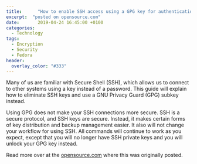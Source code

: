 ```yaml
---
title:      "How to enable SSH access using a GPG key for authentication"
excerpt:  "posted on opensource.com"
date:       2019-04-24 16:45:00 +0100
categories:
  - Technology
tags:
  - Encryption
  - Security
  - Fedora
header:
  overlay_color: "#333"
---
```


<p>Many of us are familiar with Secure Shell (SSH), which allows us to connect to other systems using a key instead of a password. This guide will explain how to eliminate SSH keys and use a GNU Privacy Guard (GPG) subkey instead.</p>

<p>Using GPG does not make your SSH connections more secure. SSH is a secure protocol, and SSH keys are secure. Instead, it makes certain forms of key distribution and backup management easier. It also will not change your workflow for using SSH. All commands will continue to work as you expect, except that you will no longer have SSH private keys and you will unlock your GPG key instead.</p>

<p>Read more over at the <a href="https://opensource.com/article/19/4/gpg-subkeys-ssh">opensource.com</a> where this was originally posted.</p>

<!--

<p>By having SSH authenticated by your GPG key, you will reduce the number of key files you need to secure and back up. This means that your key management hygiene still has to be good, which means choosing good passphrases and using appropriate key preservation strategies. Remember, you shouldn't back your private key up to the cloud!</p>

<p>Additionally, today SSH keys are distributed by hand and oftentimes directly. If you want to grant me access to a machine, you have to ask me for my SSH key. You may get lucky and find one posted on my website. However, you still have to decide if you trust my website. If I use a GPG key for SSH, you can select a known, good key for me using the GPG web of trust from a public keyserver. This is what <a href="https://monkeysphere.info/" target="_blank">The Monkeysphere Project</a> is working on. Otherwise, nothing you do here affects the web of trust used for GPG encryption and signing.</p>

<h2 id="what-is-a-gpg-subkey">What is a GPG subkey?</h2>

<p>A GPG key is actually a collection of keys. There is one primary key, which is typically used only for signing and certification. The suggested usage of GPG is to create a subkey for encryption. This subkey is a separate key that, for all intents and purposes, is signed by your primary key and transmitted at the same time. This practice allows you to revoke the encryption subkey on its own, such as if it becomes compromised, while keeping your primary key valid.</p>

<p>The important thing to realize is that a GPG key contains multiple keys. For backup and storage purposes, you can operate them as though they are one key, but when it is time to use a key, you can use them independently.</p>

<p>This exercise will use a subkey that has been created for authentication to complete SSH connections. This authentication subkey will completely replace the keypair you may have generated in the past with <strong>ssh key-gen</strong>. You can create as many of these as you want if you need multiple SSH keys.</p>

<h2 id="create-an-authentication-subkey">Create an authentication subkey</h2>

<p>You should already have a GPG key. If you don't, read one of the many <a href="https://docs.fedoraproject.org/en-US/quick-docs/create-gpg-keys/" target="_blank">fine tutorials</a> available on this topic. You will create the subkey by editing your existing key. You need to edit your key in expert mode to get access to the appropriate options.</p>

<p>The workflow adds a new key where you can choose its capabilities—specifically, you want to toggle its capabilities to just have authentication. SSH typically uses a 2048-bit RSA key that does not expire (type 8 in the options below).</p>

<p>Below is an edited version of the workflow. This and all other commands were tested on Fedora 29.</p>

<pre><code class="language-text">$ gpg2 --expert --edit-key &lt;KEY ID&gt;
gpg&gt; addkey
Please select what kind of key you want:
   (3) DSA (sign only)
   (4) RSA (sign only)
   (5) Elgamal (encrypt only)
   (6) RSA (encrypt only)
   (7) DSA (set your own capabilities)
   (8) RSA (set your own capabilities)
  (10) ECC (sign only)
  (11) ECC (set your own capabilities)
  (12) ECC (encrypt only)
  (13) Existing key
Your selection? 8

Possible actions for a RSA key: Sign Encrypt Authenticate 
Current allowed actions: Sign Encrypt 

   (S) Toggle the sign capability
   (E) Toggle the encrypt capability
   (A) Toggle the authenticate capability
   (Q) Finished

Your selection? s
Your selection? e
Your selection? a

Possible actions for a RSA key: Sign Encrypt Authenticate 
Current allowed actions: Authenticate 

   (S) Toggle the sign capability
   (E) Toggle the encrypt capability
   (A) Toggle the authenticate capability
   (Q) Finished

Your selection? q
RSA keys may be between 1024 and 4096 bits long.
What keysize do you want? (2048) 
Requested keysize is 2048 bits
Please specify how long the key should be valid.
         0 = key does not expire
      &lt;n&gt;  = key expires in n days
      &lt;n&gt;w = key expires in n weeks
      &lt;n&gt;m = key expires in n months
      &lt;n&gt;y = key expires in n years
Key is valid for? (0) 
Key does not expire at all
Is this correct? (y/N) y
Really create? (y/N) y

sec  rsa2048/8715AF32191DB135
     created: 2019-03-21  expires: 2021-03-20  usage: SC  
     trust: ultimate      validity: ultimate
ssb  rsa2048/150F16909B9AA603
     created: 2019-03-21  expires: 2021-03-20  usage: E   
ssb  rsa2048/17E7403F18CB1123
     created: 2019-03-21  expires: never       usage: A   
[ultimate] (1). Brian Exelbierd

gpg&gt; quit
Save changes? (y/N) y</code></pre>

<h2 id="enable-the-gpg-subkey">Enable the GPG subkey</h2>

<p>When you use SSH, a program called <strong>ssh-agent</strong> is used to manage the keys. To use a GPG key, you'll use a similar program, <strong>gpg-agent</strong>, that manages GPG keys. To get <strong>gpg-agent</strong> to handle requests from SSH, you need to enable support by adding the line <strong>enable-ssh-support</strong> to the <strong>~/.gnupg/gpg-agent.conf</strong>.</p>

<pre><code class="language-text">$ cat .gnupg/gpg-agent.conf 
enable-ssh-support</code></pre>

<p>Optionally, you may want to pre-specify the keys to be used for SSH so you won't have to use <strong>ssh-add</strong> to load the keys. To do this, specify the keys in the <strong>~/.gnupg/sshcontrol</strong> file. The entries in this file are <em>keygrips</em>—internal identifiers <strong>gpg-agent</strong> uses to refer to keys. Unlike a key hash, a keygrip refers to both the public and private key. To find the keygrip, use <strong>gpg2 -K --with-keygrip</strong>, as shown below. Then add that line to the <strong>sshcontrol</strong> file.</p>

<pre><code class="language-text">$ gpg2 -K --with-keygrip 
/home/bexelbie/.gnupg/pubring.kbx
------------------------------
sec   rsa2048 2019-03-21 [SC] [expires: 2021-03-20]
      96F33EA7F4E0F7051D75FC208715AF32191DB135
      Keygrip = 90E08830BC1AAD225E657AD4FBE638B3D8E50C9E
uid           [ultimate] Brian Exelbierd
ssb   rsa2048 2019-03-21 [E] [expires: 2021-03-20]
      Keygrip = 5FA04ABEBFBC5089E50EDEB43198B4895BCA2136
ssb   rsa2048 2019-03-21 [A]
      Keygrip = 7710BA0643CC022B92544181FF2EAC2A290CDC0E

$ echo 7710BA0643CC022B92544181FF2EAC2A290CDC0E &gt;&gt; ~/.gnupg/sshcontrol</code></pre>

<p>Last, you need to tell SSH how to access the <strong>gpg-agent</strong>. This is done by changing the value of the <strong>SSH_AUTH_SOCK</strong> environment variable. The following two lines, when added to your <strong>~/.bashrc</strong>, will ensure the variable is set correctly and that the agent is launched and ready for use.</p>

<pre><code class="language-text">$ cat ~/.bashrc
...
export SSH_AUTH_SOCK=$(gpgconf --list-dirs agent-ssh-socket)
gpgconf --launch gpg-agent
...</code></pre>

<p>To continue, execute those commands in your current session.</p>

<h2 id="share-your-ssh-key">Share your SSH key</h2>

<p>In order to use SSH, you need to share your public key with the remote host. You have two options. First, you can run <strong>ssh-add -L</strong> to list your public keys and copy it manually to the remote host. You can also use <strong>ssh-copy-id</strong>. From this perspective, nothing has changed.</p>

<h2 id="congratulations">Congratulations!</h2>

<p>You have now enabled SSH access using a GPG key for authentication! SSH will continue to work as expected, and the machines you are connecting to won't need any configuration changes. You've reduced the number of key files you need to manage and securely back up while simultaneously enabling the opportunity to take part in different forms of key distribution. Stay safe and practice good key hygiene!</p>

<p>In the next article, I will share some tips on how to import your existing SSH keys so you can continue to use them, but with GPG authentication.</p>

-->
